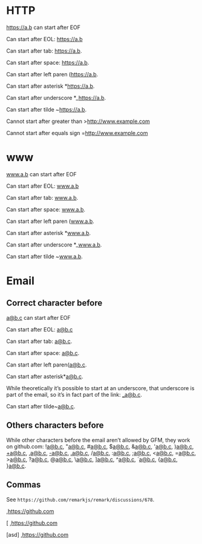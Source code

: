 # HTTP

https://a.b can start after EOF

Can start after EOL:
https://a.b

Can start after tab:	https://a.b.

Can start after space: https://a.b.

Can start after left paren (https://a.b.

Can start after asterisk *https://a.b.

Can start after underscore *_https://a.b.

Can start after tilde ~https://a.b.

Cannot start after greater than >http://www.example.com

Cannot start after equals sign =http://www.example.com

# www

www.a.b can start after EOF

Can start after EOL:
www.a.b

Can start after tab:	www.a.b.

Can start after space: www.a.b.

Can start after left paren (www.a.b.

Can start after asterisk *www.a.b.

Can start after underscore *_www.a.b.

Can start after tilde ~www.a.b.

# Email

## Correct character before

a@b.c can start after EOF

Can start after EOL:
a@b.c

Can start after tab:	a@b.c.

Can start after space: a@b.c.

Can start after left paren(a@b.c.

Can start after asterisk*a@b.c.

While theoretically it’s possible to start at an underscore, that underscore
is part of the email, so it’s in fact part of the link: _a@b.c.

Can start after tilde~a@b.c.

## Others characters before

While other characters before the email aren’t allowed by GFM, they work on
github.com: !a@b.c, "a@b.c, #a@b.c, $a@b.c, &a@b.c, 'a@b.c, )a@b.c, +a@b.c,
,a@b.c, -a@b.c, .a@b.c, /a@b.c, :a@b.c, ;a@b.c, <a@b.c, =a@b.c, >a@b.c, ?a@b.c,
@a@b.c, \a@b.c, ]a@b.c, ^a@b.c, `a@b.c, {a@b.c, }a@b.c.

## Commas

See `https://github.com/remarkjs/remark/discussions/678`.

,https://github.com

[ ,https://github.com

[asd] ,https://github.com
